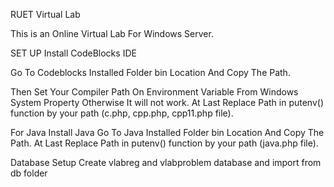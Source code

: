 RUET Virtual Lab

This is an Online Virtual Lab For Windows Server.

SET UP
Install CodeBlocks IDE

Go To  Codeblocks Installed Folder bin Location And Copy The Path. 

Then Set Your Compiler Path On Environment Variable From Windows System Property Otherwise It will not work.
At Last Replace Path in putenv() function by your path (c.php, cpp.php, cpp11.php file).


For Java Install Java
Go To Java Installed Folder bin Location And Copy The Path. 
At Last Replace Path in putenv() function by your path (java.php file).


Database Setup
Create vlabreg and vlabproblem database and import from db folder
